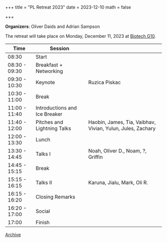 +++
title = "PL Retreat 2023"
date = 2023-12-10
math = false

+++

**Organizers**: Oliver Daids and Adrian Sampson

The retreat will take place on Monday, December 11, 2023 at [Biotech G10](https://gradschool.cornell.edu/venue/biotechnology-building-room-g10/).


| Time           | Session                        |            |
|----------------|--------------------------------|------------|
| 08:30          | Start                          |            |
| 08:30 - 09:30  | Breakfast + Networking         |            |
| 09:30 - 10:30  | Keynote                        | Ruzica Piskac |
| 10:30 - 11:00  | Break                          |            |
| 11:00 - 11:40  | Introductions and Ice Breaker  |            |
| 11:40 - 12:00  | Pitches and Lightning Talks    | Haobin, James, Tia, Vaibhav, Vivian, Yulun, Jules, Zachary |
| 12:00 - 13:30  | Lunch                          |            |
| 13:30 - 14:45  | Talks I                        | Noah, Oliver D., Noam, ?, Griffin |
| 14:45 - 15:15  | Break                          |            |
| 15:15 - 16:15  | Talks II                       | Karuna, Jialu, Mark, Oli R. |
| 16:15 - 16:20  | Closing Remarks                |            |
| 16:20 - 17:00  | Social                         |            |
| 17:00          | Finish                         |            |

[Archive](../)
